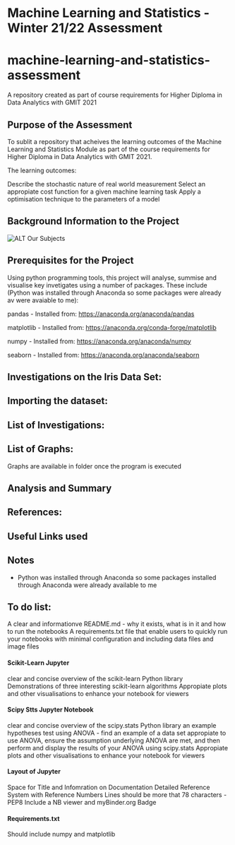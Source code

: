 # Machine Learning and Statistics - Winter 21/22 Assessment

# machine-learning-and-statistics-assessment
A repository created as part of course requirements for Higher Diploma in Data Analytics with GMIT 2021

## Purpose of the Assessment
To sublit a repository that acheives the learning outcomes of the Machine Learning and Statistics Module as part of the course requirements for Higher Diploma in Data Analytics with GMIT 2021. 

The learning outcomes:

Describe the stochastic nature of real world measurement
Select an appropiate cost function for a given machine learning task
Apply a optimisation technique to the parameters of a model

## Background Information to the Project

 
 ![ALT Our Subjects](https://payatu.com/wp-content/uploads/2018/04/Selection_004.png)

## Prerequisites for the Project

Using python programming tools, this project will analyse, summise and visualise key invetigates using a number of packages. These include (Python was installed through Anaconda so some packages were already av were avaiable to me): 
  
  pandas - Installed from: https://anaconda.org/anaconda/pandas
  
  matplotlib - Installed from: https://anaconda.org/conda-forge/matplotlib
  
  numpy - Installed from: https://anaconda.org/anaconda/numpy
  
  seaborn - Installed from: https://anaconda.org/anaconda/seaborn

  
## Investigations on the Iris Data Set:

## Importing the dataset: 

## List of Investigations: 

## List of Graphs:

Graphs are available in folder once the program is executed

## Analysis and Summary 

## References: 

## Useful Links used

## Notes
* Python was installed through Anaconda so some packages installed through Anaconda were already available to me

## To do list: 
A clear and informationve README.md - why it exists, what is in it and how to run the notebooks
A requirements.txt file that enable users to quickly run your notebooks with minimal configuration and including data files and image files

#### Scikit-Learn Jupyter
clear and concise overview of the scikit-learn Python library
Demonstrations of three interesting scikit-learn algorithms
Appropiate plots and other visualisations to enhance your notebook for viewers

#### Scipy Stts Jupyter Notebook
clear and concise overview of the scipy.stats Python library
an example hypotheses test using ANOVA - find an example of a data set appropiate to use ANOVA, ensure the assumption underlying ANOVA are met, and then perform and display the results of your ANOVA using scipy.stats
Appropiate plots and other visualisations to enhance your notebook for viewers

#### Layout of Jupyter

Space for Title and Infomration on Documentation
Detailed Reference System with Reference Numbers
Lines should be more that 78 characters - PEP8
Include a NB viewer and myBinder.org Badge

#### Requirements.txt
Should include numpy and matplotlib